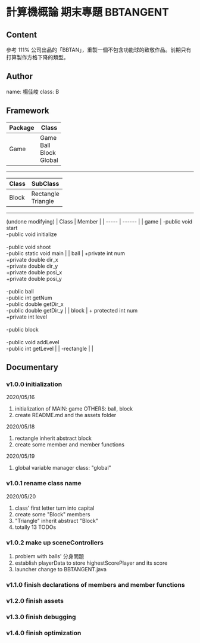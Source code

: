 # 計算機概論 期末專題 BBTANGENT

## Content

參考 111% 公司出品的「BBTAN」，重製一個不包含功能球的致敬作品。前期只有打算製作方格下降的類型。

## Author

name: 楊佳峻
class: B

## Framework

| Package | Class |
| ------- | ------------------------------- |
| Game | Game<br/>Ball<br/>Block<br/>Global |
---
| Class | SubClass |
| ----- | ---------------------- |
| Block | Rectangle<br/>Triangle |
---
(undone modifying)
| Class | Member |
| ----- | ------ |
| game | -public void start<br/>-public void initialize<br/><br/>-public void shoot<br/>-public static void main |
| ball | +private int num<br/>+private double dir_x<br/>+private double dir_y<br/>+private double posi_x<br/>+private double posi_y<br/><br/>-public ball<br/>-public int getNum<br/>-public double getDir_x<br/>-public double getDir_y |
| block | + protected int num<br/>+private int level<br/><br/>-public block<br/><br/>-public void addLevel<br/>-public int getLevel |
| -rectangle |  |

## Documentary

### v1.0.0  initialization

2020/05/16

1. initialization of MAIN: game OTHERS: ball, block
2. create README.md and the assets folder

2020/05/18

1. rectangle inherit abstract block
2. create some member and member functions

2020/05/19

1. global variable manager class: "global"

### v1.0.1 rename class name

2020/05/20

1. class' first letter turn into capital
2. create some "Block" members
3. "Triangle" inherit abstract "Block"
4. totally 13 TODOs

### v1.0.2 make up sceneControllers

1. problem with balls' 分身問題
2. establish playerData to store highestScorePlayer and its score
3. launcher change to BBTANGENT.java

### v1.1.0 finish declarations of members and member functions

### v1.2.0 finish assets

### v1.3.0 finish debugging

### v1.4.0 finish optimization
